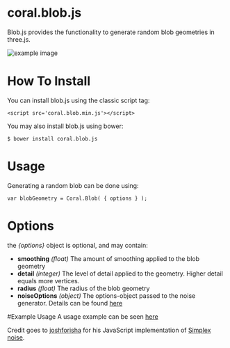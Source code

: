 # coral.blob.js
Blob.js provides the functionality to generate random blob geometries in three.js. 

![example image](http://matthiasdv.org/cdn/img/example_blob.png "An exemplary image")

# How To Install

You can install blob.js using the classic script tag:
```
<script src='coral.blob.min.js'></script>
```
You may also install blob.js using bower:
```
$ bower install coral.blob.js
```

# Usage
Generating a random blob can be done using:
```
var blobGeometry = Coral.Blob( { options } );
```

# Options
the *{options}* object is optional, and may contain:
* **smoothing** *(float)* The amount of smoothing applied to the blob geometry
* **detail** *(integer)* The level of detail applied to the geometry. Higher detail equals more vertices.
* **radius** *(float)* The radius of the blob geometry
* **noiseOptions** *(object)* The options-object passed to the noise generator. Details can be found [here](https://github.com/joshforisha/fast-simplex-noise-js)

#Example Usage
A usage example can be seen [here](http://codepen.io/fauxnoir/pen/vOmzJB)


Credit goes to [joshforisha](https://github.com/joshforisha/fast-simplex-noise-js) for his JavaScript implementation of [Simplex noise](http://webstaff.itn.liu.se/~stegu/simplexnoise/simplexnoise.pdf). 

